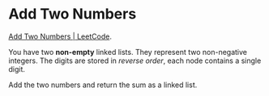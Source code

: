 # Add Two Numbers

[Add Two Numbers | LeetCode](https://leetcode.com/problems/add-two-numbers/description/).

You have two **non-empty** linked lists.
They represent two non-negative integers.
The digits are stored in _reverse order_,
each node contains a single digit.

Add the two numbers and return the sum as a linked list.
